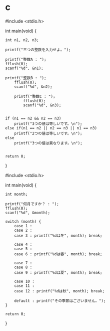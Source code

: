 # c


#include <stdio.h>

int main(void)
{

	int n1, n2, n3;

	printf("三つの整数を入力せよ。");

	printf("整数A : ");
	fflush(0);
	scanf("%d", &n1);

	printf("整数B : ");
		fflush(0);
		scanf("%d", &n2);

		printf("整数C : ");
			fflush(0);
			scanf("%d", &n3);


	if (n1 == n2 && n2 == n3)
		printf("3つの値は等しいです。\n");
	else if(n1 == n2 || n2 == n3 || n1 == n3)
		printf("2つの値は等しいです。\n");
	else
		printf("3つの値は異なります。\n");


	return 0;

}


#include <stdio.h>

int main(void)
{

	int month;

	printf("何月ですか？ : ");
	fflush(0);
	scanf("%d", &month);

	switch (month) {
		case 1 :
		case 2 :
		case 3 : printf("%dは冬", month); break;

		case 4 :
		case 5 :
		case 6 : printf("%dは春", month); break;

		case 7 :
		case 8 :
		case 9 : printf("%dは夏", month); break;

		case 10 :
		case 11 :
		case 12 : printf("%dは秋", month); break;

		default : printf("その季節はございません。");
	}

	return 0;

}






